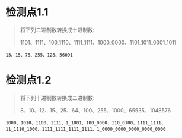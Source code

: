 # 检测点1.1
> 将下列二进制数转换成十进制数:
> 
> 1101、1111、100_1110、1111_1111、1000_0000、1101_1011_0001_1011
```
13、15、78、255、128、56091
```

# 检测点1.2
> 将下列十进制数转换成二进制数:
> 
> 8、10、12、15、25、64、100、255、1000、65535、1048576
```
1000、1010、1100、1111、1_1001、100_0000、110_0100、1111_1111、11_1110_1000、1111_1111_1111_1111、1_0000_0000_0000_0000_0000
```
